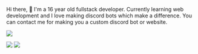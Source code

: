 Hi there, 👋 I'm a 16 year old fullstack developer. Currently learning web development and I love making discord bots which make a difference. You can contact me for making you a custom discord bot or website.

![](https://discord.c99.nl/widget/theme-3/742612257275641876.png)

![](https://github-readme-stats.vercel.app/api?username=armup31&count_private=true&show_icons=true&hide_border=true&include_all_commits=true&theme=tokyonight&custom_title=GitHub%20Stats)
![](https://grabe.infiinite31.live/)
